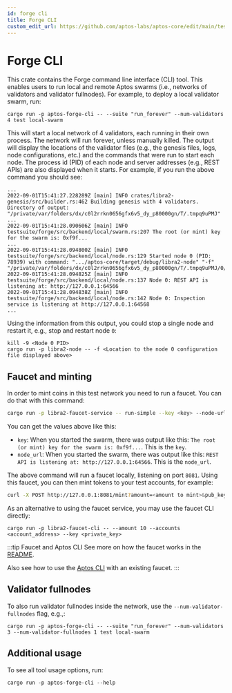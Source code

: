 ```yaml
---
id: forge cli
title: Forge CLI
custom_edit_url: https://github.com/aptos-labs/aptos-core/edit/main/testsuite/forge-cli/README.md
---
```


# Forge CLI

This crate contains the Forge command line interface (CLI) tool. This enables users to
run local and remote Aptos swarms (i.e., networks of validators and validator fullnodes). For
example, to deploy a local validator swarm, run:

```
cargo run -p aptos-forge-cli -- --suite "run_forever" --num-validators 4 test local-swarm
```

This will start a local network of 4 validators, each running in their own process. The
network will run forever, unless manually killed. The output will display the locations
of the validator files (e.g., the genesis files, logs, node configurations, etc.) and the
commands that were run to start each node. The process id (PID) of each node and
server addresses (e.g., REST APIs) are also displayed when it starts. For example, if you
run the above command you should see:

```
...
2022-09-01T15:41:27.228289Z [main] INFO crates/libra2-genesis/src/builder.rs:462 Building genesis with 4 validators. Directory of output: "/private/var/folders/dx/c0l2rrkn0656gfx6v5_dy_p80000gn/T/.tmpq9uPMJ"
...
2022-09-01T15:41:28.090606Z [main] INFO testsuite/forge/src/backend/local/swarm.rs:207 The root (or mint) key for the swarm is: 0xf9f...
...
2022-09-01T15:41:28.094800Z [main] INFO testsuite/forge/src/backend/local/node.rs:129 Started node 0 (PID: 78939) with command: ".../aptos-core/target/debug/libra2-node" "-f" "/private/var/folders/dx/c0l2rrkn0656gfx6v5_dy_p80000gn/T/.tmpq9uPMJ/0/node.yaml"
2022-09-01T15:41:28.094825Z [main] INFO testsuite/forge/src/backend/local/node.rs:137 Node 0: REST API is listening at: http://127.0.0.1:64566
2022-09-01T15:41:28.094838Z [main] INFO testsuite/forge/src/backend/local/node.rs:142 Node 0: Inspection service is listening at http://127.0.0.1:64568
...
```

Using the information from this output, you could stop a single node and restart
it, e.g., stop and restart node `0`:

```
kill -9 <Node 0 PID>
cargo run -p libra2-node -- -f <Location to the node 0 configuration file displayed above>
```

## Faucet and minting

In order to mint coins in this test network you need to run a faucet. You can do that with this command:

```bash
cargo run -p libra2-faucet-service -- run-simple --key <key> --node-url <node_url>
```

You can get the values above like this:
- `key`: When you started the swarm, there was output like this: `The root (or mint) key for the swarm is: 0xf9f...`. This is the `key`.
- `node_url`: When you started the swarm, there was output like this: `REST API is listening at: http://127.0.0.1:64566`. This is the `node_url`.

The above command will run a faucet locally, listening on port `8081`. Using this faucet, you can then mint tokens to your test accounts, for example:

```bash
curl -X POST http://127.0.0.1:8081/mint?amount=<amount to mint>&pub_key=<public key to mint tokens to>
```

As an alternative to using the faucet service, you may use the faucet CLI directly:
```
cargo run -p libra2-faucet-cli -- --amount 10 --accounts <account_address> --key <private_key>
```

:::tip Faucet and Aptos CLI
See more on how the faucet works in the [README](https://github.com/aptos-labs/aptos-core/tree/main/crates/libra2-faucet).

Also see how to use the [Aptos CLI](../cli-tools/aptos-cli/use-cli/use-aptos-cli.md#account-examples) with an existing faucet.
:::

## Validator fullnodes

To also run validator fullnodes inside the network, use the `--num-validator-fullnodes` flag, e.g.,:
```
cargo run -p aptos-forge-cli -- --suite "run_forever" --num-validators 3 --num-validator-fullnodes 1 test local-swarm
```

## Additional usage

To see all tool usage options, run:
```
cargo run -p aptos-forge-cli --help
```
